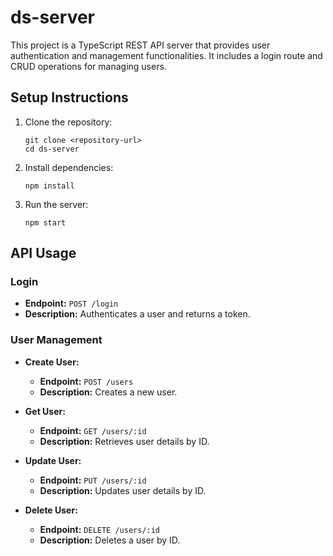 # ds-server

This project is a TypeScript REST API server that provides user authentication and management functionalities. It includes a login route and CRUD operations for managing users.

## Setup Instructions

1. Clone the repository:
   ```
   git clone <repository-url>
   cd ds-server
   ```

2. Install dependencies:
   ```
   npm install
   ```

3. Run the server:
   ```
   npm start
   ```

## API Usage

### Login

- **Endpoint:** `POST /login`
- **Description:** Authenticates a user and returns a token.

### User Management

- **Create User:**
  - **Endpoint:** `POST /users`
  - **Description:** Creates a new user.

- **Get User:**
  - **Endpoint:** `GET /users/:id`
  - **Description:** Retrieves user details by ID.

- **Update User:**
  - **Endpoint:** `PUT /users/:id`
  - **Description:** Updates user details by ID.

- **Delete User:**
  - **Endpoint:** `DELETE /users/:id`
  - **Description:** Deletes a user by ID.